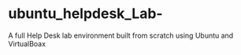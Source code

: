 # ubuntu_helpdesk_Lab-
A full Help Desk lab environment built from scratch using Ubuntu and VirtualBoax 
